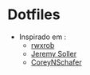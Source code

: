 # Dotfiles

* Inspirado em :
    * [rwxrob](https://github.com/rwxrob/dot)
    * [Jeremy Soller](https://github.com/jackpot51/dotfiles)
    * [CoreyNSchafer](https://github.com/CoreyMSchafer/dotfiles)
